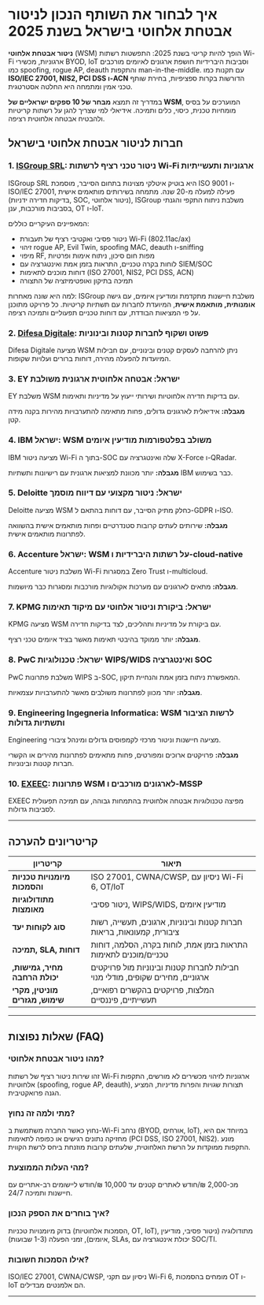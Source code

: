 # איך לבחור את השותף הנכון לניטור אבטחת אלחוטי בישראל בשנת 2025

**ניטור אבטחת אלחוטי** (WSM) הופך להיות קריטי בשנת 2025: התפשטות רשתות Wi-Fi ארגוניות, מכשירי BYOD, IoT וסביבות היברידיות חושפת ארגונים לאיומים מורכבים כמו spoofing, rogue AP, deauth והתקפות man-in-the-middle. עם תקנות כמו **ISO/IEC 27001, NIS2, PCI DSS ו-ACN** הדורשות בקרות ספציפיות, בחירת שותף טכני אמין ומתמחה היא החלטה אסטרטגית.

במדריך זה תמצא **מבחר של 10 ספקים ישראליים של WSM**, המוערכים על בסיס מומחיות טכנית, כיסוי, כלים ותמיכה. אידיאלי למי שצריך להגן על רשתות קריטיות ולהבטיח אבטחה אלחוטית רציפה.

## חברות לניטור אבטחת אלחוטי בישראל

### 1. [ISGroup SRL](https://www.isgroup.it/it/index.html): ניטור טכני רציף לרשתות Wi-Fi ארגוניות ותעשייתיות
ISGroup SRL היא בוטיק איטלקי מצוינות בתחום הסייבר, מוסמכת ISO 9001 ו-ISO/IEC 27001, פעילה למעלה מ-20 שנה. מתמחה בשירותים מותאמים אישית (בדיקות חדירה ידניות, SOC, ניטור אלחוטי), ISGroup משלבת ניתוח התקפי והגנתי בסביבות מורכבות, ענן, OT ו-IoT.

המאפיינים העיקריים כוללים:
* ניטור פסיבי ואקטיבי רציף של תעבורת Wi-Fi (802.11ac/ax)
* זיהוי rogue AP, Evil Twin, spoofing MAC, deauth ו-sniffing
* מיפוי RF, מפות חום סיכון, ניתוח אימות ופרטיות
* לוחות בקרה טכניים, התראות בזמן אמת ואינטגרציה עם SIEM/SOC
* דוחות מוכנים לתאימות (ISO 27001, NIS2, PCI DSS, ACN)
* תמיכה בתיקון ואופטימיזציה של התצורה

למה היא שונה מאחרות:
ISGroup משלבת חיישנות מתקדמת ומודיעין איומים, עם גישה **אומנותית, מותאמת אישית**, המיועדת לחברות עם תשתיות קריטיות. כל פרויקט מתוכנן על פי המציאות הבודדת, עם דוחות טכניים תפעוליים ותמיכה רציפה.

### 2. [Difesa Digitale](https://www.difesadigitale.it/): פשוט ושקוף לחברות קטנות ובינוניות

Difesa Digitale מציעה WSM ניתן להרחבה לעסקים קטנים ובינוניים, עם חבילות המיועדות להפעלה מהירה, דוחות ברורים ועלויות שקופות.

### 3. EY ישראל: אבטחה אלחוטית ארגונית משולבת

EY משלבת WSM עם בדיקות חדירה אלחוטיות ושירותי ייעוץ על מדיניות ותאימות.

**מגבלה:** אידיאלית לארגונים גדולים, פחות מתאימה להתערבויות מהירות בקנה מידה קטן.

### 4. IBM ישראל: WSM משולב בפלטפורמות מודיעין איומים
IBM מציעה ניטור Wi-Fi בתוך ה-SOC שלה ואינטגרציה עם X-Force ו-QRadar.

**מגבלה:** יותר מכוונת למציאות ארגונית עם רישיונות ותשתיות IBM כבר בשימוש.

### 5. Deloitte ישראל: ניטור מקצועי עם דיווח מוסמך

Deloitte מציעה WSM כחלק מתיק הסייבר, עם דוחות בהתאם ל-GDPR ו-ISO.

**מגבלה:** שירותים לעתים קרובות סטנדרטיים ופחות מותאמים אישית בהשוואה לפתרונות מותאמים אישית.

### 6. Accenture ישראל: WSM על רשתות היברידיות ו-cloud-native

Accenture משלבת ניטור Wi-Fi במסגרות Zero Trust ו-multicloud.

**מגבלה:** מתאים לארגונים עם מערכות אקולוגיות מורכבות ומסגרות כבר מיושמות.

### 7. KPMG ישראל: ביקורת וניטור אלחוטי עם מיקוד תאימות

KPMG מציעה WSM עם ביקורת על מדיניות ותהליכים, לצד בדיקות חדירה.

**מגבלה:** יותר ממוקד בהיבטי תאימות מאשר בציד איומים טכני רציף.

### 8. PwC ישראל: טכנולוגיות WIPS/WIDS ואינטגרציה SOC

PwC משלבת פתרונות WIPS ב-SOC, המאפשרת ניתוח בזמן אמת והנחיית תיקון.

**מגבלה:** יותר מכוון לפתרונות משולבים מאשר להתערבויות עצמאיות.

### 9. Engineering Ingegneria Informatica: WSM לרשות הציבור ותשתיות גדולות

Engineering מציעה חיישנות וניטור מרכזי לקמפוסים גדולים ומינהל ציבורי.

**מגבלה:** פרויקטים ארוכים ומפורטים, פחות מתאימים לפתרונות מהירים או הקשרי חברות קטנות ובינוניות.

### 10. [EXEEC](https://exeec.com/): פתרונות WSM לארגונים מורכבים ו-MSSP

EXEEC מפיצה טכנולוגיות אבטחה אלחוטית בהתמחות גבוהה, עם תמיכה תפעולית לסביבות גדולות.

---

## קריטריונים להערכה

| קריטריון                          | תיאור                                                                 |
|----------------------------------|-----------------------------------------------------------------------|
| **מיומנויות טכניות והסמכות** | ISO 27001, CWNA/CWSP, ניסיון עם Wi-Fi 6, OT/IoT                      |
| **מתודולוגיות מאומצות**         | ניטור פסיבי, WIPS/WIDS, מודיעין איומים                         |
| **סוג לקוחות יעד**| חברות קטנות ובינוניות, ארגונים, תעשייה, רשות ציבורית, קמעונאות, בריאות                             |
| **תמיכה, SLA, דוחות**        | התראות בזמן אמת, לוחות בקרה, הסלמה, דוחות טכניים/מוכנים לתאימות   |
| **מחיר, גמישות, יכולת הרחבה** | חבילות לחברות קטנות ובינוניות מול פרויקטים ארגוניים, מחירים שקופים, מודלי מנוי |
| **מוניטין, מקרי שימוש, מגזרים** | המלצות, פרויקטים בהקשרים רפואיים, תעשייתיים, פיננסיים          |

---

## שאלות נפוצות (FAQ)

### מהו ניטור אבטחת אלחוטי?
זהו שירות ניטור רציף של רשתות Wi-Fi ארגוניות לזיהוי מכשירים לא מורשים, התקפות אלחוטיות (spoofing, rogue AP, deauth), תצורות שגויות והפרות מדיניות, המציע הגנה פרואקטיבית.

### מתי ולמה זה נחוץ?
נחוץ כאשר החברה משתמשת ב-Wi-Fi נרחב (BYOD, אורחים, IoT), במיוחד אם היא מחזיקה נתונים רגישים או כפופה לתאימות (PCI DSS, ISO 27001, NIS2). מונע התקפות ממוקדות על הרשת האלחוטית, שלעתים קרובות מוזנחת ביחס לרשת הקווית.

### מהי העלות הממוצעת?
מכ-2,000 ₪/חודש לאתרים קטנים עד 10,000 ₪/חודש ליישומים רב-אתריים עם חיישנות ותמיכה 24/7.

### איך בוחרים את הספק הנכון?
בדוק מיומנויות טכניות (הסמכות אלחוטיות, OT, IoT), מתודולוגיה (ניטור פסיבי, מודיעין איומים), זמני הפעלה (1-3 שבועות), SLAs, יכולת אינטגרציה עם SOC/TI.

### אילו הסמכות חשובות?
ISO/IEC 27001, CWNA/CWSP, ניסיון עם תקני Wi-Fi 6, מומחים בהסמכות OT ו-IoT הם אלמנטים מבדילים.

---
